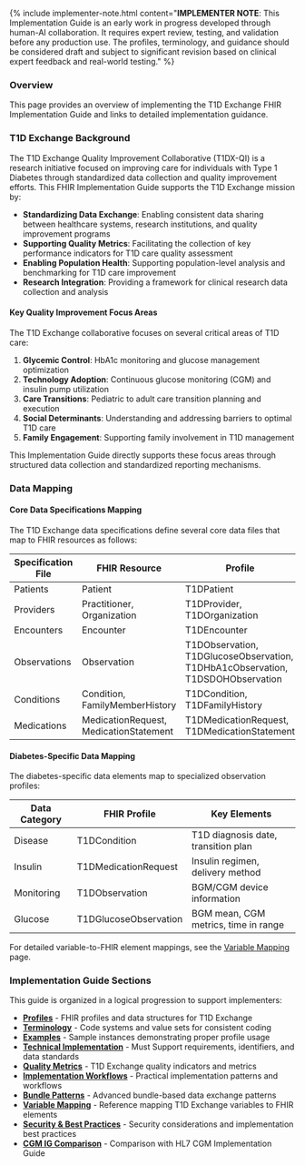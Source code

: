 {% include implementer-note.html content="**IMPLEMENTER NOTE**: This Implementation Guide is an early work in progress developed through human-AI collaboration. It requires expert review, testing, and validation before any production use. The profiles, terminology, and guidance should be considered draft and subject to significant revision based on clinical expert feedback and real-world testing." %}

### Overview

This page provides an overview of implementing the T1D Exchange FHIR Implementation Guide and links to detailed implementation guidance.

### T1D Exchange Background

The T1D Exchange Quality Improvement Collaborative (T1DX-QI) is a research initiative focused on improving care for individuals with Type 1 Diabetes through standardized data collection and quality improvement efforts. This FHIR Implementation Guide supports the T1D Exchange mission by:

- **Standardizing Data Exchange**: Enabling consistent data sharing between healthcare systems, research institutions, and quality improvement programs
- **Supporting Quality Metrics**: Facilitating the collection of key performance indicators for T1D care quality assessment
- **Enabling Population Health**: Supporting population-level analysis and benchmarking for T1D care improvement
- **Research Integration**: Providing a framework for clinical research data collection and analysis

#### Key Quality Improvement Focus Areas

The T1D Exchange collaborative focuses on several critical areas of T1D care:

1. **Glycemic Control**: HbA1c monitoring and glucose management optimization
2. **Technology Adoption**: Continuous glucose monitoring (CGM) and insulin pump utilization
3. **Care Transitions**: Pediatric to adult care transition planning and execution
4. **Social Determinants**: Understanding and addressing barriers to optimal T1D care
5. **Family Engagement**: Supporting family involvement in T1D management

This Implementation Guide directly supports these focus areas through structured data collection and standardized reporting mechanisms.

### Data Mapping

#### Core Data Specifications Mapping

The T1D Exchange data specifications define several core data files that map to FHIR resources as follows:

| Specification File | FHIR Resource | Profile |
|-------------------|---------------|---------|
| Patients | Patient | T1DPatient |
| Providers | Practitioner, Organization | T1DProvider, T1DOrganization |
| Encounters | Encounter | T1DEncounter |
| Observations | Observation | T1DObservation, T1DGlucoseObservation, T1DHbA1cObservation, T1DSDOHObservation |
| Conditions | Condition, FamilyMemberHistory | T1DCondition, T1DFamilyHistory |
| Medications | MedicationRequest, MedicationStatement | T1DMedicationRequest, T1DMedicationStatement |

#### Diabetes-Specific Data Mapping

The diabetes-specific data elements map to specialized observation profiles:

| Data Category | FHIR Profile | Key Elements |
|---------------|--------------|--------------|
| Disease | T1DCondition | T1D diagnosis date, transition plan |
| Insulin | T1DMedicationRequest | Insulin regimen, delivery method |
| Monitoring | T1DObservation | BGM/CGM device information |
| Glucose | T1DGlucoseObservation | BGM mean, CGM metrics, time in range |

For detailed variable-to-FHIR element mappings, see the [Variable Mapping](mapping.html) page.

### Implementation Guide Sections

This guide is organized in a logical progression to support implementers:

- **[Profiles](profiles.html)** - FHIR profiles and data structures for T1D Exchange
- **[Terminology](terminology.html)** - Code systems and value sets for consistent coding
- **[Examples](examples.html)** - Sample instances demonstrating proper profile usage
- **[Technical Implementation](implementation.html)** - Must Support requirements, identifiers, and data standards
- **[Quality Metrics](quality-metrics.html)** - T1D Exchange quality indicators and metrics
- **[Implementation Workflows](workflows.html)** - Practical implementation patterns and workflows
- **[Bundle Patterns](bundles.html)** - Advanced bundle-based data exchange patterns
- **[Variable Mapping](mapping.html)** - Reference mapping T1D Exchange variables to FHIR elements
- **[Security & Best Practices](security.html)** - Security considerations and implementation best practices
- **[CGM IG Comparison](cgm-comparison.html)** - Comparison with HL7 CGM Implementation Guide